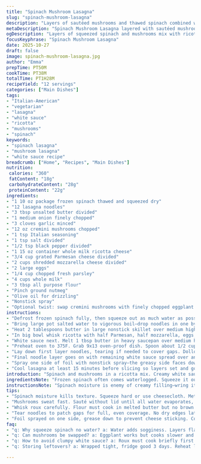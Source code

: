 ```yaml
---
title: "Spinach Mushroom Lasagna"
slug: "spinach-mushroom-lasagna"
description: "Layers of sautéed mushrooms and thawed spinach combined with a ricotta blend, nestled between sheets of tender lasagna noodles and a creamy white sauce enriched with Parmesan and nutmeg. Baked until bubbly and golden brown with mozzarella melting on top. A bit of parsley freshens the mix. Layers repeated thrice, assembled carefully, with noodles torn to fit. Cheesecloth or a trusty steamer basket saves watery spinach woes. The white sauce uses roux for thickness, milk slowly whisked in to avoid lumps. Foil trick keeps moisture during baking. Broil if you dare, but eyes on the prize — golden, bubbling, ready to slice and cool."
metaDescription: "Spinach Mushroom Lasagna layered with sautéed mushrooms, squeezed spinach, creamy ricotta blend, and white sauce enriched with Parmesan and nutmeg. Baked bubbly with mozzarella crust."
ogDescription: "Layers of squeezed spinach and mushrooms mix with ricotta and nutmeg white sauce. Cheese bakes golden, bubbling up for thick, rich lasagna slices. Patience makes texture right."
focusKeyphrase: "Spinach Mushroom Lasagna"
date: 2025-10-27
draft: false
image: spinach-mushroom-lasagna.jpg
author: "Emma"
prepTime: PT50M
cookTime: PT38M
totalTime: PT1H28M
recipeYield: "12 servings"
categories: ["Main Dishes"]
tags:
- "Italian-American"
- "vegetarian"
- "lasagna"
- "white sauce"
- "ricotta"
- "mushrooms"
- "spinach"
keywords:
- "spinach lasagna"
- "mushroom lasagna"
- "white sauce recipe"
breadcrumb: ["Home", "Recipes", "Main Dishes"]
nutrition: 
 calories: "360"
 fatContent: "18g"
 carbohydrateContent: "28g"
 proteinContent: "22g"
ingredients:
- "1 10 oz package frozen spinach thawed and squeezed dry"
- "12 lasagna noodles"
- "3 tbsp unsalted butter divided"
- "1 medium onion finely chopped"
- "3 cloves garlic minced"
- "12 oz cremini mushrooms chopped"
- "1 tsp Italian seasoning"
- "1 tsp salt divided"
- "1/2 tsp black pepper divided"
- "1 15 oz container whole milk ricotta cheese"
- "3/4 cup grated Parmesan cheese divided"
- "2 cups shredded mozzarella cheese divided"
- "2 large eggs"
- "1/4 cup chopped fresh parsley"
- "4 cups whole milk"
- "3 tbsp all purpose flour"
- "Pinch ground nutmeg"
- "Olive oil for drizzling"
- "Nonstick spray"
- "Optional twist: swap cremini mushrooms with finely chopped eggplant for earthier tone"
instructions:
- "Defrost frozen spinach fully, then squeeze out as much water as possible. Don’t skip this part or risk watery layers. My hack: put thawed spinach in a metal steamer basket, clasp sides tight, twist and press firmly or use cheesecloth to wring it dry. Much better than soggy paper towels that fall apart and waste time."
- "Bring large pot salted water to vigorous boil—drop noodles in one by one making sure they don’t stick. Cook till just shy of firm bite; al dente means a little resistance inside. Drain into colander and rinse with cold water immediately to stop cooking. Spread them flat onto parchment sheets and drizzle sparingly with olive oil. Keeps sheets from clumping when layering later."
- "Heat 2 tablespoons butter in large nonstick skillet over medium high. Toss in onion with half salt, half pepper. Sauté 2-4 minutes until translucent and fragrant, edges just caramelizing. Add garlic, stir 1 more minute letting aroma pop. Throw in chopped mushrooms and Italian seasoning. Mushrooms will sweat liquid fast; stir occasionally till it evaporates, about 8-12 minutes, browning slightly for that umami kick. Off heat, add squeezed spinach, season to taste with remaining salt and pepper. Let cool enough to avoid scrambling eggs next."
- "In big bowl whisk ricotta with half Parmesan, half mozzarella, eggs, and parsley to bind with richness. Fold this into mushroom spinach mix once cooled fully. This combo gives texture and depth—don’t rush cooling or your eggs will cook early and clump."
- "White sauce next. Melt 1 tbsp butter in heavy saucepan over medium heat. Whisk in flour swiftly to create roux; bubbles only, no brown. Gradually, as if coaxing, drizzle milk in bursts whisking furiously between. This builds velvety sauce without lumps. Keep stirring over medium heat until sauce thickens and skirts the pan like a pudding, bubbles popping at edges. Off heat, stir in remaining Parmesan, pinch nutmeg (don’t skip—just a whisper), salt and pepper to taste."
- "Preheat oven to 375F. Grab 9x13 oven-proof dish. Spoon about 1/2 cup of white sauce swirling around the bottom—thin even layer keeps noodles from sticking."
- "Lay down first layer noodles, tearing if needed to cover gaps. Dollop 1/3 spinach ricotta mixture on top. Spread evenly but not too thin or it will dry out. Cover that with another 1/2 cup white sauce. Layer again noodles, spinach mix, sauce. Repeat a third time."
- "Final noodle layer goes on with remaining white sauce spread over and last handful mozzarella sprinkled generously. Cheese on top browns nicely in oven plus adds that bubbling crust everyone loves."
- "Spray one side of foil with nonstick spray—the greasy side faces down to prevent cheese sticking to foil instead of letting it cling to your layers. Cover dish tightly. Bake for 28-33 minutes covered (watch edges bubbling through foil), then uncover and bake another 12 minutes or till brown and bubbly. For impatient types, 1-2 minutes under broiler gives top a nice bronzed crunch but watch closely—you’ll smell burning fast."
- "Cool lasagna at least 15 minutes before slicing so layers set and gooey cheese doesn’t run off. Leftovers keep well wrapped in fridge for 3 days, reheat low and slow to keep sauce luscious."
introduction: "Spinach and mushrooms in a ricotta mix. Creamy white sauce with nutmeg whisper. Every time I made lasagna with just spinach and cheese it turned watery or bland—mushrooms add earth and chew. Squeezing spinach until nearly dry is a kitchen life-saver. Noodles are delicate, not overcooked or they crumble, so rinse cold right away. White sauce demands patience; rushed milk rush clumps and lumps. Using roux is old school but magic—thickens slowly, glosses over ingredients, warms the soul. Foil sprayed nonstick side, no stuck cheese mishaps. You’ll see bubbling margins through foil, smell toasted edges, that’s when you know. Slice after cooling or all goes slide-slush. Learned from years of burnt bottoms and wet middles—this works every time."
ingredientsNote: "Frozen spinach often comes waterlogged. Squeeze it out well with cheesecloth or metal basket press to avoid soggy layers. I swapped cremini mushrooms with finely diced eggplant once—added deeper earthy notes but took longer to cook down. Butter in sautéing adds richness; olive oil can substitute but changes flavor profile. Parmesan is crucial for sharpness, but pecorino Romano can replace for punchier tang. Eggs bind ricotta mix; don’t skip or fillings go loose. Flour for roux must be cooked briefly to avoid raw taste. Milk whole fat or 2% for creaminess; skim results in thinner sauce. If short on fresh parsley, dry herb is okay, but fresh is worth the chopping. Lasagna sheets—no boiling no-go is tempting, but I’ve found boiling then oiling prevents clumping and tearing while assembling. Fresh pasta can be substituted but watch cooking times."
instructionsNote: "Spinach moisture is enemy of creamy filling—wring it dry, trust me. Sauté mushrooms till liquid evaporates completely or layers turn watery and flat. Let mixture cool before mixing with eggs; hot mixture scrambles eggs instantly ruining texture. When whisking roux and milk, add milk slowly in small increments, whisk constantly to prevent grainy lumps. Sauce thickens when it coats spoon back thickly with stir marks visible—this is your cue. Layer noodles carefully, tearing edges for perfect fit; gaps mean dry edges after baking. Spread white sauce evenly on each layer to maintain moisture balance. Covering lasagna with sprayed foil prevents cheese sticking to foil—classic rookie mistake to skip this. Bake covered first to steam heat through, crisping top only after foil removal. Broiling optional but watch under intense heat; smells burnt when too far gone. Cooling after baking lets cheese and sauce solidify slightly for neat slicing without collapse."
tips:
- "Spinach moisture kills texture. Squeeze hard or use cheesecloth. Metal basket press works too. Any leftover liquid makes layers soggy and collapse. Dry as you can before mixing in ricotta for body."
- "Mushrooms sweat fast. Sauté without lid until all water evaporates, don’t rush this or filling gets watery. Brown spots signal umami kicking in. Off heat, add spinach once mushrooms cool down to prevent eggs scrambling."
- "Whisk roux carefully. Flour must cook in melted butter but no brown. Drizzle milk in slow, small increments. Constant whisking or lumps form fast. Sauce thickens when it coats back of spoon, no raw flour taste allowed."
- "Tear noodles to patch gaps for full, even coverage. No dry edges later. Oil noodles lightly after boiling to avoid sticking. Drain and rinse cold fast to stop cooking. Then layer carefully with fillings, white sauce evenly spread for moisture balance."
- "Foil sprayed on one side, grease down to prevent cheese sticking. Cover tightly to steam layers first, then uncover for golden top browning. Broiling optional but watch closely. Burning smells quick if left too long."
faq:
- "q: Why squeeze spinach no water? a: Water adds sogginess. Layers flatten. Using metal basket or cheesecloth wrings moisture. Spinach soft and less dense otherwise. Must dry or filling gets runny."
- "q: Can mushrooms be swapped? a: Eggplant works but cooks slower and absorbs more oil. Button mushrooms milder, less umami. Cremini ideal for flavor and texture. More liquid if not cooked down fully."
- "q: How to avoid clumpy white sauce? a: Roux must cook briefly first. Milk added slowly, whisk fast. Stove heat medium steady. Sauce thickens when coating back of spoon thick with whisk marks. If lumps form, strain or blitz quickly."
- "q: Storing leftovers? a: Wrapped tight, fridge good 3 days. Reheat low and slow to keep creamy sauce. Freezing okay but texture shifts. Thaw overnight, reheat gentle. Avoid microwave overheating or drying out layers."

---
```

